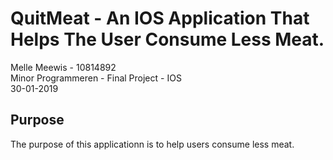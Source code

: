 # QuitMeat - An IOS Application That Helps The User Consume Less Meat.
Melle Meewis - 10814892  
Minor Programmeren - Final Project - IOS  
30-01-2019

## Purpose
The purpose of this applicationn is to help users consume less meat.
